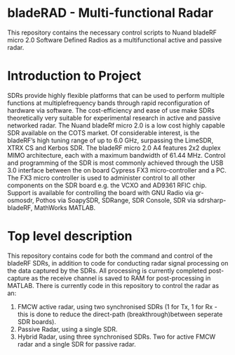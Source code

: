 # bladeRAD - Multi-functional Radar
This repository contains the necessary control scripts to Nuand bladeRF micro 2.0 Software Defined Radios as a multifunctional active and passive radar.  

# Introduction to Project 
SDRs provide highly flexible platforms that can be used to perform multiple functions at multiplefrequency bands through rapid reconfiguration of hardware via software. The cost-efficiency and ease of use make SDRs theoretically very suitable for experimental research in active and passive networked radar. The Nuand bladeRf micro 2.0 is a low cost highly capable SDR available on the COTS market. Of considerable interest, is the bladeRF’s high tuning range of up to 6.0 GHz, surpassing the LimeSDR, XTRX CS and Kerbos SDR. The bladeRF micro 2.0 A4 features 2x2 duplex MIMO architecture, each with a maximum bandwidth of 61.44 MHz. Control and programming of the SDR is most commonly achieved through the USB 3.0 interface between the on board Cypress FX3 micro-controller and a PC. The FX3 micro controller is used to administer control to all other components on the SDR board e.g. the VCXO and AD9361 RFIC chip. Support is available for controlling the board with GNU Radio via gr-osmosdr, Pothos via SoapySDR, SDRange, SDR Console, SDR via sdrsharp-bladeRF, MathWorks MATLAB.

# Top level description
This repository contains code for both the command and control of the bladeRF SDRs, in addition to code for conducting radar signal processing on the data captured by the SDRs. All processing is currently completed post-capture as the receive channel is saved to RAM for post-processing in MATLAB. 
There is currently code in this repository to control the radar as an:

1. FMCW active radar, using two synchronised SDRs (1 for Tx, 1 for Rx - this is done to reduce the direct-path (breakthrough)between seperate SDR boards). 
2. Passive Radar, using a single SDR. 
3. Hybrid Radar, using three synchronised SDRs. Two for active FMCW radar and a single SDR for passive radar.  
